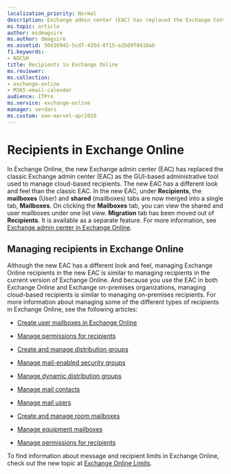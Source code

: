 ```yaml
---
localization_priority: Normal
description: Exchange admin center (EAC) has replaced the Exchange Control Panel and the Exchange Management Console as the tool used to manage cloud-based recipients.
ms.topic: article
author: msdmaguire
ms.author: dmaguire
ms.assetid: 50d16941-5cd7-435d-8715-e2b69f8410ab
f1.keywords:
- NOCSH
title: Recipients in Exchange Online
ms.reviewer: 
ms.collection:
- exchange-online
- M365-email-calendar
audience: ITPro
ms.service: exchange-online
manager: serdars
ms.custom: seo-marvel-apr2020
---
```


# Recipients in Exchange Online

In Exchange Online, the new Exchange admin center (EAC) has replaced the classic Exchange admin center (EAC) as the GUI-based administrative tool used to manage cloud-based recipients. The new EAC has a different look and feel than the classic EAC. In the new EAC, under **Recipients**, the **mailboxes** (User) and **shared** (mailboxes) tabs are now merged into a single tab, **Mailboxes**. On clicking the **Mailboxes** tab, you can view the shared and user mailboxes under one list view. **Migration** tab has been moved out of **Recipients**. It is available as a separate feature. For more information, see [Exchange admin center in Exchange Online](../exchange-admin-center.md).

## Managing recipients in Exchange Online

Although the new EAC has a different look and feel, managing Exchange Online recipients in the new EAC is similar to managing recipients in the current version of Exchange Online.  And because you use the EAC in both Exchange Online and Exchange on-premises organizations, managing cloud-based recipients is similar to managing on-premises recipients. For more information about managing some of the different types of recipients in Exchange Online, see the following articles:

- [Create user mailboxes in Exchange Online](create-user-mailboxes.md)

- [Manage permissions for recipients](manage-permissions-for-recipients.md)

- [Create and manage distribution groups](manage-distribution-groups/manage-distribution-groups.md)

- [Manage mail-enabled security groups](manage-mail-enabled-security-groups.md)

- [Manage dynamic distribution groups](manage-dynamic-distribution-groups/manage-dynamic-distribution-groups.md)

- [Manage mail contacts](manage-mail-contacts.md)

- [Manage mail users](manage-mail-users.md)

- [Create and manage room mailboxes](manage-room-mailboxes.md)

- [Manage equipment mailboxes](manage-equipment-mailboxes.md)

- [Manage permissions for recipients](manage-permissions-for-recipients.md)

To find information about message and recipient limits in Exchange Online, check out the new topic at [Exchange Online Limits](https://docs.microsoft.com/office365/servicedescriptions/exchange-online-service-description/exchange-online-limits).
